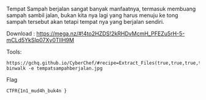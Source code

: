 Tempat Sampah berjalan sangat banyak manfaatnya, termasuk membuang sampah sambil jalan, bukan kita nya lagi yang harus menuju ke tong sampah tersebut akan tetapi tempat nya yang berjalan sendiri.

Download : https://mega.nz/#!4to2HZDS!2kRHDvMcmH_PFEZu5rH-5-mCLd5YkSIp07Xy0TIlH9M


Tools:
```
https://gchq.github.io/CyberChef/#recipe=Extract_Files(true,true,true,true,true,true,false,true)&input=Mg
binwalk -e tempatsampahberjalan.jpg
```

Flag
```
CTFR{1n1_mud4h_buk4n }
```
